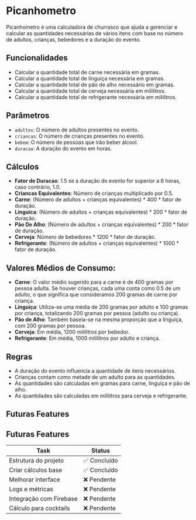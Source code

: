 # Picanhometro

Picanhometro é uma calculadora de churrasco que ajuda a gerenciar e calcular as quantidades necessárias de vários itens com base no número de adultos, crianças, bebedores e a duração do evento.

## Funcionalidades

- Calcular a quantidade total de carne necessária em gramas.
- Calcular a quantidade total de linguiça necessária em gramas.
- Calcular a quantidade total de pão de alho necessário em gramas.
- Calcular a quantidade total de cerveja necessária em mililitros.
- Calcular a quantidade total de refrigerante necessária em mililitros.

## Parâmetros

- `adultos`: O número de adultos presentes no evento.
- `criancas`: O número de crianças presentes no evento.
- `bebem`: O número de pessoas que irão beber álcool.
- `duracao`: A duração do evento em horas.

## Cálculos

- **Fator de Duracao**: 1.5 se a duração do evento for superior a 6 horas, caso contrário, 1.0.
- **Criancas Equivalentes**: Número de crianças multiplicado por 0.5.
- **Carne**: (Número de adultos + crianças equivalentes) * 400 * fator de duração.
- **Linguica**: (Número de adultos + crianças equivalentes) * 200 * fator de duração.
- **Pão De Alho**: (Número de adultos + crianças equivalentes) * 200 * fator de duração.
- **Cerveja**: Número de bebedores * 1200 * fator de duração.
- **Refrigerante**: (Número de adultos + crianças equivalentes) * 1000 * fator de duração.

## Valores Médios de Consumo:

- **Carne**: O valor médio sugerido para a carne é de 400 gramas por pessoa adulta. Se houver crianças, cada uma conta como 0.5 de um adulto, o que significa que consideramos 200 gramas de carne por criança.  
- **Linguiça**: Utiliza-se uma média de 200 gramas por adulto e 100 gramas por criança, totalizando 200 gramas por pessoa (adulto ou criança).  
- **Pão de Alho**: Também baseia-se na mesma proporção que a linguiça, com 200 gramas por pessoa.
- **Cerveja**: Em média, 1200 mililitros por bebedor.
- **Refrigerante**: Em média, 1000 mililitros por adulto e criança.

## Regras

- A duração do evento influencia a quantidade de itens necessários.
- Crianças contam como metade de um adulto para as quantidades.
- As quantidades são calculadas em gramas para carne, linguiça e pão de alho.
- As quantidades são calculadas em mililitros para cerveja e refrigerante.

## Futuras Features


## Futuras Features

 | **Task**            | **Status**   |
|-----------------------|--------------|
| Estrutura do projeto   | ✅ Concluído  |
| Criar cálculos base    | ✅ Concluído  |
| Melhorar interface     | ❌ Pendente   |
| Logs e métricas         | ❌ Pendente   |
| Integração com Firebase | ❌ Pendente   |
| Cálculo para cocktails  | ❌ Pendente   |
